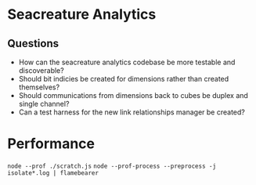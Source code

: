 # Seacreature Analytics

## Questions
- How can the seacreature analytics codebase be more testable and discoverable?
- Should bit indicies be created for dimensions rather than created themselves?
- Should communications from dimensions back to cubes be duplex and single channel?
- Can a test harness for the new link relationships manager be created?

# Performance
`node --prof ./scratch.js`
`node --prof-process --preprocess -j isolate*.log | flamebearer`
